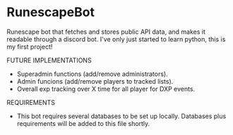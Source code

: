 # RunescapeBot
Runescape bot that fetches and stores public API data, and makes it readable through a discord bot. I've only just started to learn python, this is my first project!

FUTURE IMPLEMENTATIONS
-  Superadmin functions (add/remove administrators).
-  Admin funcions (add/remove players to tracked lists).
-  Overall exp tracking over X time for all player for DXP events.

REQUIREMENTS
-  This bot requires several databases to be set up locally. Databases plus requirements will be added to this file shortly.
